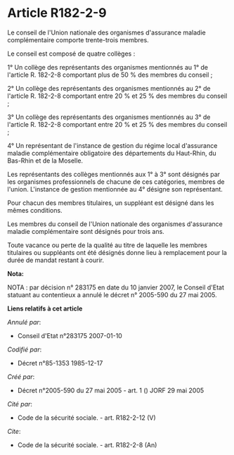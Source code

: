 # Article R182-2-9

Le conseil de l'Union nationale des organismes d'assurance maladie complémentaire comporte trente-trois membres.

Le conseil est composé de quatre collèges :

1° Un collège des représentants des organismes mentionnés au 1° de l'article R. 182-2-8 comportant plus de 50 % des membres
du conseil ;

2° Un collège des représentants des organismes mentionnés au 2° de l'article R. 182-2-8 comportant entre 20 % et 25 % des
membres du conseil ;

3° Un collège des représentants des organismes mentionnés au 3° de l'article R. 182-2-8 comportant entre 20 % et 25 % des
membres du conseil ;

4° Un représentant de l'instance de gestion du régime local d'assurance maladie complémentaire obligatoire des départements
du Haut-Rhin, du Bas-Rhin et de la Moselle.

Les représentants des collèges mentionnés aux 1° à 3° sont désignés par les organismes professionnels de chacune de ces
catégories, membres de l'union. L'instance de gestion mentionnée au 4° désigne son représentant.

Pour chacun des membres titulaires, un suppléant est désigné dans les mêmes conditions.

Les membres du conseil de l'Union nationale des organismes d'assurance maladie complémentaire sont désignés pour trois ans.

Toute vacance ou perte de la qualité au titre de laquelle les membres titulaires ou suppléants ont été désignés donne lieu à
remplacement pour la durée de mandat restant à courir.

**Nota:**

NOTA : par décision n° 283175 en date du 10 janvier 2007, le Conseil d'Etat statuant au contentieux a annulé le décret n°
2005-590 du 27 mai 2005.

**Liens relatifs à cet article**

_Annulé par_:

  - Conseil d'Etat n°283175 2007-01-10

_Codifié par_:

  - Décret n°85-1353 1985-12-17

_Créé par_:

  - Décret n°2005-590 du 27 mai 2005 - art. 1 () JORF 29 mai 2005

_Cité par_:

  - Code de la sécurité sociale. - art. R182-2-12 (V)

_Cite_:

  - Code de la sécurité sociale. - art. R182-2-8 (An)

